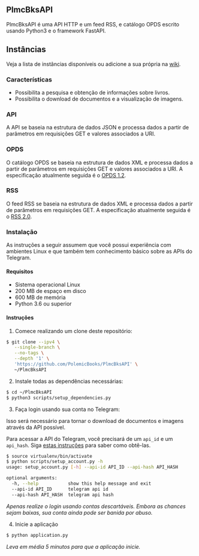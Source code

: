 ## PlmcBksAPI

PlmcBksAPI é uma API HTTP e um feed RSS, e catálogo OPDS escrito usando Python3 e o framework FastAPI.

## Instâncias

Veja a lista de instâncias disponíveis ou adicione a sua própria na [wiki](https://github.com/PolemicBooks/PlmcBksAPI/wiki/Instâncias).

### Características

* Possibilita a pesquisa e obtenção de informações sobre livros.
* Possibilita o download de documentos e a visualização de imagens.

### API

A API se baseia na estrutura de dados JSON e processa dados a partir de parâmetros em requisições GET e valores associados a URI.

### OPDS

O catálogo OPDS se baseia na estrutura de dados XML e processa dados a partir de parâmetros em requisições GET e valores associados a URI. A especificação atualmente seguida é o [OPDS 1.2](https://specs.opds.io/opds-1.2).

### RSS

O feed RSS se baseia na estrutura de dados XML e processa dados a partir de parâmetros em requisições GET. A especificação atualmente seguida é o [RSS 2.0](https://validator.w3.org/feed/docs/rss2.html).

### Instalação

As instruções a seguir assumem que você possui experiência com ambientes Linux e que também tem conhecimento básico sobre as APIs do Telegram.

#### Requisitos

- Sistema operacional Linux
- 200 MB de espaço em disco
- 600 MB de memória
- Python 3.6 ou superior

#### Instruções
 
 1. Comece realizando um clone deste repositório:
 
 ```bash
$ git clone --ipv4 \
    --single-branch \
    --no-tags \
    --depth '1' \
    'https://github.com/PolemicBooks/PlmcBksAPI' \
    ~/PlmcBksAPI
```

2. Instale todas as dependências necessárias:

```bash
$ cd ~/PlmcBksAPI
$ python3 scripts/setup_dependencies.py
```

3. Faça login usando sua conta no Telegram:

Isso será necessário para tornar o download de documentos e imagens através da API possível.

Para acessar a API do Telegram, você precisará de um `api_id` e um `api_hash`. Siga [estas instruções](https://core.telegram.org/api/obtaining_api_id#obtaining-api-id) para saber como obtê-las.

```bash
$ source virtualenv/bin/activate
$ python scripts/setup_account.py -h
usage: setup_account.py [-h] --api-id API_ID --api-hash API_HASH

optional arguments:
  -h, --help           show this help message and exit
  --api-id API_ID      telegram api id
  --api-hash API_HASH  telegram api hash
```

_Apenas realize o login usando contas descartáveis. Embora as chances sejam baixas, sua conta ainda pode ser banida por abuso._

4. Inicie a aplicação

```bash
$ python application.py
```

_Leva em média 5 minutos para que a aplicação inicie._
